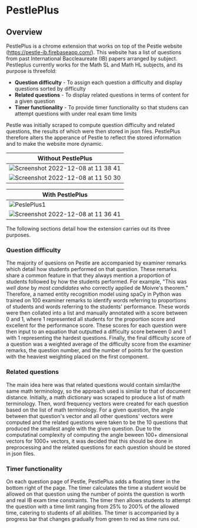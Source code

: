 # PestlePlus
## Overview
PestlePlus is a chrome extension that works on top of the Pestle website (https://pestle-ib.firebaseapp.com/). This website has a list of questions from past International Baccleaureate (IB) papers arranged by subject. Pestleplus currently works for the Math SL and Math HL subjects, and its purpose is threefold:
- **Question difficulty** - To assign each question a difficulty and display questions sorted by difficulty
- **Related questions** - To display related questions in terms of content for a given question
- **Timer functionality** - To provide timer functionality so that studens can attempt questions with under real exam time limits 

Pestle was initially scraped to compute question difficulty and related questions, the results of which were then stored in json files. PestlePlus therefore alters the apperance of Pestle to reflect the stored information and to make the website more dynamic.

|Without PestlePlus|
|---|
|![Screenshot 2022-12-08 at 11 38 41](https://user-images.githubusercontent.com/46422100/206428991-a976aa83-4349-4a7b-aac4-4753846ce7fc.png)|
|![Screenshot 2022-12-08 at 11 50 30](https://user-images.githubusercontent.com/46422100/206429127-d789ce34-8e3e-443a-9bb6-1ae256a31a2d.png)| 

|With PestlePlus|
|---|
|![PeslePlus1](https://user-images.githubusercontent.com/46422100/206429358-85ce2c62-dce5-4696-a874-1a2367599a53.png)|
|![Screenshot 2022-12-08 at 11 36 41](https://user-images.githubusercontent.com/46422100/206429385-cb0d92ac-ae1d-46f5-bafe-3a0985112ffd.png)| 

The following sections detail how the extension carries out its three purposes. 

### Question difficulty

The majority of quesions on Pestle are accompanied by examiner remarks which detail how students performed on that question. These remarks share a common feature in that they always mention a proportion of students followed by how the students performed. For example, "This was *well done* by *most candidates* who correctly applied de Moivre's theorem." Therefore, a named entity recognition model using spaCy in Python was trained on 100 examiner remarks to identify words referring to proportions of students and words referring to the students' performance. These words were then collated into a list and manually annotated with a score between 0 and 1, where 1 represented all students for the proportion score and excellent for the performance score. These scores for each question were then input to an equation that outputted a difficulty score between 0 and 1 with 1 representing the hardest questions. Finally, the final difficulty score of a question was a weighted average of the difficulty score from the examiner remarks, the question number, and the number of points for the question with the heaviest weighting placed on the first component. 

### Related questions

The main idea here was that related questions would contain similar/the same math terminology, so the approach used is similar to that of document distance. Initially, a math dictionary was scraped to produce a list of math terminology. Then, word frequency vectors were created for each question based on the list of math terminology. For a given question, the angle between that question's vector and all other questions' vectors were computed and the related questions were taken to be the 10 questions that produced the smallest angle with the given question. Due to the computatinal complexity of computing the angle beween 100+ dimensional vectors for 1000+ vectors, it was decided that this should be done in preprocessing and the related questions for each question should be stored in json files. 

### Timer functionality

On each question page of Pestle, PestlePlus adds a floating timer in the bottom right of the page. The timer calculates the time a student would be allowed on that question using the number of points the question is worth and real IB exam time constraints. The timer then allows students to attempt the question with a time limit ranging from 25% to 200% of the allowed time, catering to students of all abilities. The timer is accompanied by a progress bar that changes gradually from green to red as time runs out. 
